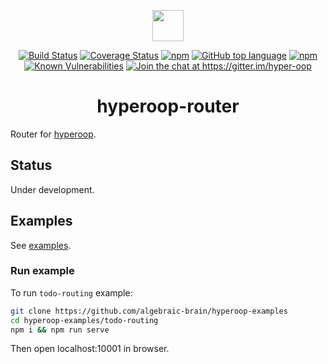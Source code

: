 <p align="center"><img width=50 src="https://github.com/algebraic-brain/hyperoop/blob/master/logo.png?raw=true"/></p>

<p align="center">
<a href="https://travis-ci.org/algebraic-brain/hyperoop-router"><img src="https://travis-ci.org/algebraic-brain/hyperoop-router.svg?branch=master" alt="Build Status"></a>
<a href='https://coveralls.io/github/algebraic-brain/hyperoop-router?branch=master'><img src='https://coveralls.io/repos/github/algebraic-brain/hyperoop-router/badge.svg?branch=master' alt='Coverage Status' /></a>
<a href="https://www.npmjs.com/package/hyperoop-router"><img src="https://img.shields.io/npm/v/hyperoop-router.svg" alt="npm"/></a>
<a href="https://github.com/algebraic-brain/hyperoop-router"><img src="https://img.shields.io/github/languages/top/algebraic-brain/hyperoop-router.svg" alt="GitHub top language"/></a>
<a href="https://www.npmjs.com/package/hyperoop-router"><img src="https://img.shields.io/npm/dt/hyperoop-router.svg" alt="npm"/></a>
<a href="https://snyk.io/test/npm/hyperoop-router"><img src="https://snyk.io/test/npm/hyperoop-router/badge.svg" alt="Known Vulnerabilities"/></a>
<a href="https://gitter.im/hyper-oop/hyperoop-router?utm_source=badge&utm_medium=badge&utm_campaign=pr-badge&utm_content=badge"><img src="https://badges.gitter.im/hyper-oop/hyperoop-router.svg" alt="Join the chat at https://gitter.im/hyper-oop"/></a>
</p>

<h1 align="center">hyperoop-router</h1>

Router for [hyperoop](https://www.npmjs.com/package/hyperoop).

## Status

Under development.

## Examples

See [examples](https://github.com/algebraic-brain/hyperoop-examples).

### Run example

To run `todo-routing` example:

```bash
git clone https://github.com/algebraic-brain/hyperoop-examples
cd hyperoop-examples/todo-routing
npm i && npm run serve
```

Then open localhost:10001 in browser.

